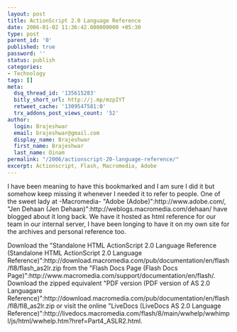 ```yaml
---
layout: post
title: ActionScript 2.0 Language Reference
date: 2006-01-02 11:36:42.000000000 +05:30
type: post
parent_id: '0'
published: true
password: ''
status: publish
categories:
- Technology
tags: []
meta:
  dsq_thread_id: '135615283'
  bitly_short_url: http://j.mp/mzpIYT
  retweet_cache: '1309547581:0'
  trx_addons_post_views_count: '52'
author:
  login: Brajeshwar
  email: brajeshwar@gmail.com
  display_name: Brajeshwar
  first_name: Brajeshwar
  last_name: Oinam
permalink: "/2006/actionscript-20-language-reference/"
excerpt: Actionscript, Flash, Macromedia, Adobe
---
```

<p>I have been meaning to have this bookmarked and I am sure I did it but somehow keep missing it whenever I needed it to refer to people. One of the sweet lady at -Macromedia- "Adobe (Adobe)":http://www.adobe.com/, "Jen Dehaan (Jen Dehaan)":http://weblogs.macromedia.com/dehaan/ have blogged about it long back. We have it hosted as html reference for our team in our internal server, I have been longing to have it on my own site for the archives and personal reference too.</p>
<p>Download the "Standalone HTML ActionScript 2.0 Language Reference (Standalone HTML ActionScript 2.0 Language Reference)":http://download.macromedia.com/pub/documentation/en/flash/fl8/flash_as2lr.zip from the "Flash Docs Page (Flash Docs Page)":http://www.macromedia.com/support/documentation/en/flash/.<br />
Download the zipped equivalent "PDF version (PDF version of AS 2.0 Languagare Reference)":http://download.macromedia.com/pub/documentation/en/flash/fl8/fl8_as2lr.zip or visit the online "LiveDocs (LiveDocs AS 2.0 Language Reference)":http://livedocs.macromedia.com/flash/8/main/wwhelp/wwhimpl/js/html/wwhelp.htm?href=Part4_ASLR2.html.</p>

